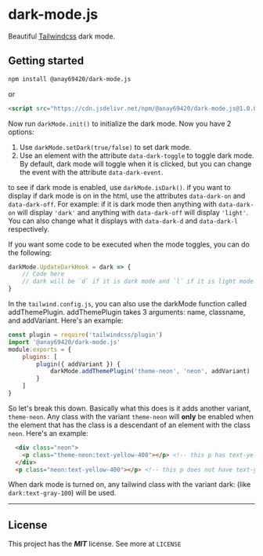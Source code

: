 # dark-mode.js

Beautiful [Tailwindcss](https://tailwindcss.com/) dark mode.

## Getting started

```sh
npm install @anay69420/dark-mode.js
```

or

```html
<script src="https://cdn.jsdelivr.net/npm/@anay69420/dark-mode.js@1.0.0/src/index.js"></script>
```

Now run `darkMode.init()` to initialize the dark mode.
Now you have 2 options:

1. Use `darkMode.setDark(true/false)` to set dark mode.
1. Use an element with the attribute `data-dark-toggle` to toggle dark mode. By default, dark mode will toggle when it is clicked, but you can change the event with the attribute `data-dark-event`.

to see if dark mode is enabled, use `darkMode.isDark()`.
if you want to display if dark mode is on in the html, use the attributes `data-dark-on` and `data-dark-off`. For example: if it is dark mode then anything with `data-dark-on` will display `'dark'` and anything with `data-dark-off` will display `'light'`. You can also change what it displays with `data-dark-d` and `data-dark-l` respectively.

If you want some code to be executed when the mode toggles, you can do the following:

```javascript
darkMode.UpdateDarkHook = dark => {
    // Code here
    // dark will be `d` if it is dark mode and `l` if it is light mode
}
```

In the `tailwind.config.js`, you can also use the darkMode function called addThemePlugin. addThemePlugin takes 3 arguments: name, classname, and addVariant. Here's an example:

```javascript
const plugin = require('tailwindcss/plugin')
import '@anay69420/dark-mode.js'
module.exports = {
    plugins: [
        plugin({ addVariant }) {
            darkMode.addThemePlugin('theme-neon', 'neon', addVariant)
        }
    ]
}
```

So let's break this down. Basically what this does is it adds another variant, `theme-neon`. Any class with the variant `theme-neon` will **only** be enabled when the element that has the class is a descendant of an element with the class `neon`. Here's an example:

```html
  <div class="neon">
    <p class="theme-neon:text-yellow-400"></p> <!-- this p has text-yellow-400 -->
  </div>
  <p class="neon:text-yellow-400"></p> <!-- this p does not have text-yellow-400 -->
```

When dark mode is turned on, any tailwind class with the variant dark: (like `dark:text-gray-100`) will be used.

<hr>

## License

This project has the ***MIT*** license. See more at `LICENSE`
